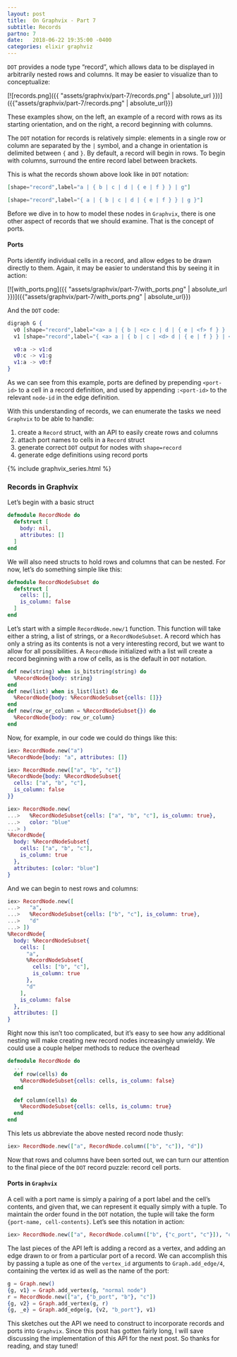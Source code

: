 ```yaml
---
layout: post
title:  On Graphvix - Part 7
subtitle: Records
partno: 7
date:   2018-06-22 19:35:00 -0400
categories: elixir graphviz
---
```



`DOT` provides a node type “record”, which allows data to be displayed in arbitrarily nested rows and columns. It may be easier to visualize than to conceptualize:

[![records.png]({{ "assets/graphvix/part-7/records.png" | absolute_url }})]({{"assets/graphvix/part-7/records.png" | absolute_url}})


These examples show, on the left, an example of a record with rows as its starting orientation, and on the right, a record beginning with columns.

The `DOT` notation for records is relatively simple: elements in a single row or column are separated by the `|` symbol, and a change in orientation is delimited between `{` and `}`. By default, a record will begin in rows. To begin with columns, surround the entire record label between brackets.

This is what the records shown above look like in `DOT` notation:

```elixir
[shape="record",label="a | { b | c | d | { e | f } } | g"]

[shape="record",label="{ a | { b | c | d | { e | f } } | g }"]
```

Before we dive in to how to model these nodes in `Graphvix`, there is one other aspect of records that we should examine. That is the concept of ports.

#### Ports

Ports identify individual cells in a record, and allow edges to be drawn directly to them. Again, it may be easier to understand this by seeing it in action:

[![with_ports.png]({{ "assets/graphvix/part-7/with_ports.png" | absolute_url }})]({{"assets/graphvix/part-7/with_ports.png" | absolute_url}})

And the `DOT` code:

```elixir
digraph G {
  v0 [shape="record",label="<a> a | { b | <c> c | d | { e | <f> f } } | g"]
  v1 [shape="record",label="{ <a> a | { b | c | <d> d | { e | f } } | <g> g }"]

  v0:a -> v1:d
  v0:c -> v1:g
  v1:a -> v0:f
}
```

As we can see from this example, ports are defined by prepending `<port-id>` to a cell in a record definition, and used by appending `:<port-id>` to the relevant `node-id` in the edge definition.

With this understanding of records, we can enumerate the tasks we need `Graphvix` to be able to handle:

1. create a `Record` struct, with an API to easily create rows and columns
2. attach port names to cells in a `Record` struct
3. generate correct  `DOT` output for nodes with `shape=record`
4. generate edge definitions using record ports

{% include graphvix_series.html %}

### Records in Graphvix

Let’s begin with a basic struct

```elixir
defmodule RecordNode do
  defstruct [
    body: nil,
    attributes: []
  ]
end
```

We will also need structs to hold rows and columns that can be nested. For now, let’s do something simple like this:

```elixir
defmodule RecordNodeSubset do
  defstruct [
    cells: [],
    is_column: false
  ]
end
```

Let’s start with a simple `RecordNode.new/1` function. This function will take either a string, a list of strings, or a `RecordNodeSubset`. A record which has only a string as its contents is not a very interesting record, but we want to allow for all possibilities. A `RecordNode` initialized with a list will create a record beginning with a row of cells, as is the default in `DOT` notation.

```elixir
def new(string) when is_bitstring(string) do
  %RecordNode{body: string}
end
def new(list) when is_list(list) do
  %RecordNode{body: %RecordNodeSubset{cells: []}}
end
def new(row_or_column = %RecordNodeSubset{}) do
  %RecordNode{body: row_or_column}
end
```

Now, for example, in our code we could do things like this:

```elixir
iex> RecordNode.new("a")
%RecordNode{body: "a", attributes: []}

iex> RecordNode.new(["a", "b", "c"])
%RecordNode{body: %RecordNodeSubset{
  cells: ["a", "b", "c"],
  is_column: false
}}

iex> RecordNode.new(
...>   %RecordNodeSubset{cells: ["a", "b", "c"], is_column: true},
...>   color: "blue"
...> )
%RecordNode{
  body: %RecordNodeSubset{
    cells: ["a", "b", "c"],
    is_column: true
  },
  attributes: [color: "blue"]
}
```

And we can begin to nest rows and columns:

```elixir
iex> RecordNode.new([
...>   "a",
...>   %RecordNodeSubset{cells: ["b", "c"], is_column: true},
...>   "d"
...> ])
%RecordNode{
  body: %RecordNodeSubset{
    cells: [
      "a",
      %RecordNodeSubset{
        cells: ["b", "c"],
        is_column: true
      },
      "d"
    ],
    is_column: false
  },
  attributes: []
}
```

Right now this isn’t too complicated, but it’s easy to see how any additional nesting will make creating new record nodes increasingly unwieldy. We could use a couple helper methods to reduce the overhead

```elixir
defmodule RecordNode do
  ...
  def row(cells) do
    %RecordNodeSubset{cells: cells, is_column: false}
  end

  def column(cells) do
    %RecordNodeSubset{cells: cells, is_column: true}
  end
end
```

This lets us abbreviate the above nested record node thusly:

```elixir
iex> RecordNode.new(["a", RecordNode.column(["b", "c"]), "d"])
```

Now that rows and columns have been sorted out, we can turn our attention to the final piece of the `DOT` record puzzle: record cell ports.

#### Ports in `Graphvix`

A cell with a port name is simply a pairing of a port label and the cell’s contents, and given that, we can represent it equally simply with a tuple. To maintain the order found in the `DOT` notation, the tuple will take the form `{port-name, cell-contents}`. Let’s see this notation in action:

```elixir
iex> RecordNode.new(["a", RecordNode.column(["b", {"c_port", "c"}]), "d"])
```

The last pieces of the API left is adding a record as a vertex, and adding an edge drawn to or from a particular port of a record. We can accomplish this by passing a tuple as one of the `vertex_id` arguments to `Graph.add_edge/4`, containing the vertex id as well as the name of the port:

```elixir
g = Graph.new()
{g, v1} = Graph.add_vertex(g, "normal node")
r = RecordNode.new(["a", {"b_port", "b"}, "c"])
{g, v2} = Graph.add_vertex(g, r)
{g, _e} = Graph.add_edge(g, {v2, "b_port"}, v1)
```

This sketches out the API we need to construct to incorporate records and ports into `Graphvix`. Since this post has gotten fairly long, I will save discussing the implementation of this API for the next post. So thanks for reading, and stay tuned!


